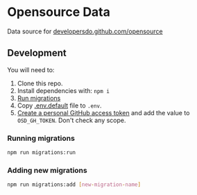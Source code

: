 # Opensource Data

Data source for [developersdo.github.com/opensource](https://developersdo.github.com/opensource)

## Development

You will need to:

1.  Clone this repo.
2.  Install dependencies with: `npm i`
3.  [Run migrations](#running-migrations)
4.  Copy [.env.default](.env.default) file to `.env`.
5.  [Create a personal GitHub access token](https://help.github.com/articles/creating-an-access-token-for-command-line-use/) and add the value to `OSD_GH_TOKEN`. Don't check any scope.

### Running migrations

```sh
npm run migrations:run
```

### Adding new migrations

```sh
npm run migrations:add [new-migration-name]
```
